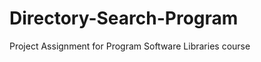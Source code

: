Directory-Search-Program
========================

Project Assignment for Program Software Libraries course
